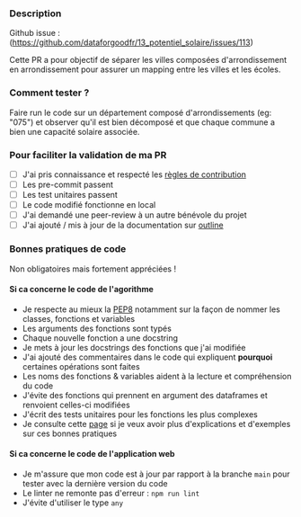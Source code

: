 ### Description
Github issue : (https://github.com/dataforgoodfr/13_potentiel_solaire/issues/113)

Cette PR a pour objectif de séparer les villes composées d'arrondissement en arrondissement pour assurer un mapping entre les villes et les écoles.

### Comment tester ?
Faire run le code sur un département composé d'arrondissements (eg: "075") et observer qu'il est bien décomposé et que chaque commune a bien une capacité solaire associée.

### Pour faciliter la validation de ma PR
- [ ] J'ai pris connaissance et respecté les [règles de contribution](../CONTRIBUTING.md)
- [ ] Les pre-commit passent
- [ ] Les test unitaires passent
- [ ] Le code modifié fonctionne en local
- [ ] J'ai demandé une peer-review à un autre bénévole du projet
- [ ] J'ai ajouté / mis à jour de la documentation sur [outline](https://outline.services.dataforgood.fr/collection/13_potentiel_scolaire-qJFjGnz5Ec)

### Bonnes pratiques de code
Non obligatoires mais fortement appréciées !

#### Si ca concerne le code de l'agorithme
- Je respecte au mieux la [PEP8](https://peps.python.org/pep-0008/) notamment sur la façon de nommer les classes, fonctions et variables
- Les arguments des fonctions sont typés
- Chaque nouvelle fonction a une docstring
- Je mets à jour les docstrings des fonctions que j'ai modifiée
- J'ai ajouté des commentaires dans le code qui expliquent **pourquoi** certaines opérations sont faites
- Les noms des fonctions & variables aident à la lecture et compréhension du code
- J'évite des fonctions qui prennent en argument des dataframes et renvoient celles-ci modifiées
- J'écrit des tests unitaires pour les fonctions les plus complexes
- Je consulte cette [page](../docs/algorithme_best_code_practices.md) si je veux avoir plus d'explications et d'exemples sur ces bonnes pratiques

#### Si ca concerne le code de l'application web
- Je m'assure que mon code est à jour par rapport à la branche `main` pour tester avec la dernière version du code
- Le linter ne remonte pas d'erreur : `npm run lint`
- J'évite d'utiliser le type `any`
